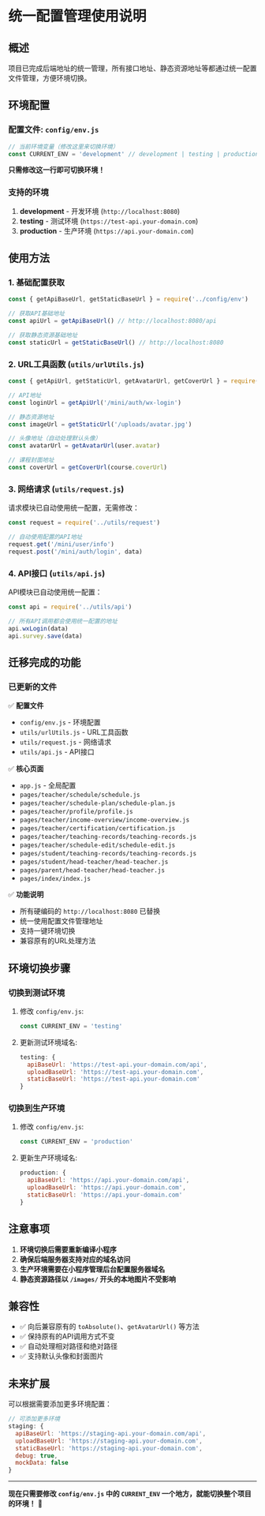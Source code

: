 # 统一配置管理使用说明

## 概述

项目已完成后端地址的统一管理，所有接口地址、静态资源地址等都通过统一配置文件管理，方便环境切换。

## 环境配置

### 配置文件: `config/env.js`

```javascript
// 当前环境变量（修改这里来切换环境）
const CURRENT_ENV = 'development' // development | testing | production
```

**只需修改这一行即可切换环境！**

### 支持的环境

1. **development** - 开发环境 (`http://localhost:8080`)
2. **testing** - 测试环境 (`https://test-api.your-domain.com`) 
3. **production** - 生产环境 (`https://api.your-domain.com`)

## 使用方法

### 1. 基础配置获取

```javascript
const { getApiBaseUrl, getStaticBaseUrl } = require('../config/env')

// 获取API基础地址
const apiUrl = getApiBaseUrl() // http://localhost:8080/api

// 获取静态资源基础地址  
const staticUrl = getStaticBaseUrl() // http://localhost:8080
```

### 2. URL工具函数 (`utils/urlUtils.js`)

```javascript
const { getApiUrl, getStaticUrl, getAvatarUrl, getCoverUrl } = require('../utils/urlUtils')

// API地址
const loginUrl = getApiUrl('/mini/auth/wx-login')

// 静态资源地址
const imageUrl = getStaticUrl('/uploads/avatar.jpg')

// 头像地址（自动处理默认头像）
const avatarUrl = getAvatarUrl(user.avatar)

// 课程封面地址
const coverUrl = getCoverUrl(course.coverUrl)
```

### 3. 网络请求 (`utils/request.js`)

请求模块已自动使用统一配置，无需修改：

```javascript
const request = require('../utils/request')

// 自动使用配置的API地址
request.get('/mini/user/info')
request.post('/mini/auth/login', data)
```

### 4. API接口 (`utils/api.js`)

API模块已自动使用统一配置：

```javascript
const api = require('../utils/api')

// 所有API调用都会使用统一配置的地址
api.wxLogin(data)
api.survey.save(data)
```

## 迁移完成的功能

### 已更新的文件

✅ **配置文件**
- `config/env.js` - 环境配置
- `utils/urlUtils.js` - URL工具函数
- `utils/request.js` - 网络请求
- `utils/api.js` - API接口

✅ **核心页面**
- `app.js` - 全局配置
- `pages/teacher/schedule/schedule.js`
- `pages/teacher/schedule-plan/schedule-plan.js`
- `pages/teacher/profile/profile.js`
- `pages/teacher/income-overview/income-overview.js`
- `pages/teacher/certification/certification.js`
- `pages/teacher/teaching-records/teaching-records.js`
- `pages/teacher/schedule-edit/schedule-edit.js`
- `pages/student/teaching-records/teaching-records.js`
- `pages/student/head-teacher/head-teacher.js`
- `pages/parent/head-teacher/head-teacher.js`
- `pages/index/index.js`

✅ **功能说明**
- 所有硬编码的 `http://localhost:8080` 已替换
- 统一使用配置文件管理地址
- 支持一键环境切换
- 兼容原有的URL处理方法

## 环境切换步骤

### 切换到测试环境

1. 修改 `config/env.js`:
   ```javascript
   const CURRENT_ENV = 'testing'
   ```

2. 更新测试环境域名:
   ```javascript
   testing: {
     apiBaseUrl: 'https://test-api.your-domain.com/api',
     uploadBaseUrl: 'https://test-api.your-domain.com',
     staticBaseUrl: 'https://test-api.your-domain.com'
   }
   ```

### 切换到生产环境

1. 修改 `config/env.js`:
   ```javascript  
   const CURRENT_ENV = 'production'
   ```

2. 更新生产环境域名:
   ```javascript
   production: {
     apiBaseUrl: 'https://api.your-domain.com/api',
     uploadBaseUrl: 'https://api.your-domain.com', 
     staticBaseUrl: 'https://api.your-domain.com'
   }
   ```

## 注意事项

1. **环境切换后需要重新编译小程序**
2. **确保后端服务器支持对应的域名访问**
3. **生产环境需要在小程序管理后台配置服务器域名**
4. **静态资源路径以 `/images/` 开头的本地图片不受影响**

## 兼容性

- ✅ 向后兼容原有的 `toAbsolute()`、`getAvatarUrl()` 等方法
- ✅ 保持原有的API调用方式不变
- ✅ 自动处理相对路径和绝对路径
- ✅ 支持默认头像和封面图片

## 未来扩展

可以根据需要添加更多环境配置：

```javascript
// 可添加更多环境
staging: {
  apiBaseUrl: 'https://staging-api.your-domain.com/api',
  uploadBaseUrl: 'https://staging-api.your-domain.com',
  staticBaseUrl: 'https://staging-api.your-domain.com',
  debug: true,
  mockData: false
}
```

---

**现在只需要修改 `config/env.js` 中的 `CURRENT_ENV` 一个地方，就能切换整个项目的环境！** 🎉
